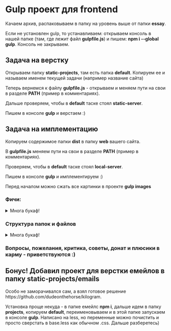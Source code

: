 <style>
*:focus { outline: none; }
</style>
<h1>Gulp проект для frontend</h1>
<p>Качаем архив, распаковываем в папку на уровень выше от папки <strong>essay</strong>.</p>
<p>Если не установлен gulp, то устанавливаем: открываем консоль в нашей папке (там, где лежит файл <strong>gulpfile.js</strong>) и пишем: <strong>npm i --global gulp</strong>. Консоль не закрываем.</p>
<h2>Задача на верстку</h2>
<p>Открываем папку <strong>static-projects</strong>, там есть папка <strong>default</strong>. Копируем ее и называем именем текущей задачи (например название сайта)</p>
<p>Теперь вернемся к файлу <strong>gulpfile.js</strong> - открываем и меняем пути на свои в разделе <strong>PATH</strong> (пример в комментариях).</p>
<p>Дальше проверяем, чтобы в <strong>default</strong> таске стоял <strong>static-server</strong>.</p>
<p>Пишем в консоле <strong>gulp</strong> и верстаем :)</p>
<h2>Задача на имплементацию</h2>
<p>Копируем содержимое папки <strong>dist</strong> в папку <strong>web</strong> вашего сайта.</p>
<p>В <strong>gulpfile.js</strong> меняем пути на свои в разделе <strong>PATH</strong> (пример в комментариях).</p>
<p>Проверяем, чтобы в <strong>default</strong> таске стоял <strong>local-server</strong>.</p>
<p>Пишем в консоле <strong>gulp</strong> и имплементируем :)</p>
<p>Перед началом можно сжать все картинки в проекте <strong>gulp images</strong></p>
<h3>Фичи:</h3>
<details>
<summary>Многа букаф!</summary>
<ol>
<li>В консоле после создания сервера можно увидеть 2 ссылки: Local и <strong>External</strong>. Используем вторую для теста на разных девайсах. При запуске локального сервера будет еще ссылка на тунель - можно показать например ПМ-у свою локальную работу.</li>
<li>При запуске идет задача <strong>stylefmt</strong>, которая форматирует все файлы <strong>.scss</strong> в стандартный вид (файл .stylelintrc).</li>
<li>При изменении файлов формата <strong>.php, .js, .tpl, .html</strong> автоматически происходит перезагрузка страницы.</li>
<li><strong>Js</strong> файлы конкатенировать не получается, из-за постоянных ошибок, связаных с подключением разных версий jquery в калькуляторе например или других скриптов в середине страницы от модулей и приходится их раскидывать или отключать по одному, так что есть возможность только сжать файлы. Для этого просто дописываем к текущему файлу расширение <strong>.source.js</strong> - это будет исходник в обычном виде, а рядом появится сжатый файл с первичным названием (чтобы не менять в шаблонах на .min.js)</li>
<li>Шрифты можно генерировать на сайте http://transfonter.org/ - файлы в папку <strong>fonts</strong>, а сгенерированный файл стилей поправить пути и скинуть в <strong>app/styles/partials/base/_fonts.scss</strong>. Примеры в default.</li>
<li>Теперь по стилям - файлы <strong>.css</strong> не берут никакого участия в действии! Так что называейте файлы только <strong>.scss</strong>. Проще всего это сделать обычным переименование. Причем после сохранения рядом автоматически сгенерируется минифицированный файл <strong>.css</strong> и <strong>.map</strong> в папке <strong>app/styles/sourcemaps</strong>.</li>
<li>Кроме того - при генерации <strong>.css</strong> файла добавляются префиксы, файлы кешируются (времени уходит намного меньше, чем при генерации всех <strong>.scss</strong>) и происходит <strong>injection</strong> стилей (на сайте они применяются сразу без перезагрузки страницы).</li>
<li>Если в стилях были грубые ошибки, то файл сгенерирован не будет - поглядывайте в консоль. Обычно там будет указан файл и место с ошибкой.</li>
<li>Подключен плагин <strong>animate.css</strong> - для нужного класса пишем <strong>@include bounce;</strong> и будет сгенерирована анимация с кейфреймами только для этого эффекта, ничего лишнего!</li>
<li>Подключена сетка <strong>Susy</strong>. Настройки в переменной <strong>$susy</strong> в <strong>app/styles/partials/vars/_vars.scss</strong>. Коротко - для враппера пишем <strong>@include container;</strong>, а для блоков количество колонок <strong>@include span(12);</strong>. В инете можно почитать подробней.</li>
<li>Дальше работа с сассом - миксины, переменные и тд, кто что хочет. Если не хочет - пишет простой цсс в файле .scss и не заморачивается :)</li>
<li>При добавлении картинок в папку <strong>app/images/sprites</strong> сгенерируется спрайт <strong>sprite.png</strong> в папке <strong>images</strong> и создастся файл <strong>_sprite.scss</strong> в папке с миксинами. Теперь можно в наших файлах инклудить спрайты через <strong>@include sprite($img_name)</strong>.</li>
<li>Т.к. таск с обработкой картинок самый затратный по времени, то он запускается отдельно или при билде. Можно запустить <strong>gulp images</strong> - сжатые файлы появятся в папке <strong>dist/images</strong>. Или же просто в конце работы запустить <strong>gulp build-dist</strong> - ваш готовый проект будет создан в папке <strong>dist</strong>.</li>
<li>Если что-то не меняется - попробуйте запустить <strong>gulp clear-cache</strong></li>
</ol>
</details>
<h3>Структура папок и файлов</h3>
<details>
<summary>Многа букаф!</summary>
<strong>.gitignore</strong> - игноры гита, <strong>.stylelintrc</strong> - правила для стилей (отступы, табы и тд, за основу взят stylelint-config-standard), <strong>gulpfile.js</strong> - таски галпа, где мы меняем только пути и сервер, <strong>package.json</strong> - нод пакеты, <strong>README.md</strong> - это описание;<br>
<strong>static-projects</strong> - папка с статическими проэктами на верстку;<br>
<strong>static-projects/default</strong> - шаблон для работы, копируем, переименовываем и работаем в ней, лишнее при желании удаляем или добавляем, что нужно;<br>
<strong>static-projects/default/app</strong> - папка с рабочей версией задачи;<br>
<strong>static-projects/default/dist</strong> - готовый проэкт;<br>
<strong>static-projects/default/app/fonts</strong> - сконверченные шрифты;<br>
<strong>static-projects/default/app/images</strong> - все фотки;<br>
<strong>static-projects/default/app/images/sprites</strong> - иконки и кнопки, которые можно заспрайтить, аккуратно с названиями, чтобы не создать конфликты с переменными, не начинать с цифры и без пробелом;<br>
<strong>static-projects/default/app/js</strong> - скрипты, сторонние библиотеки можно группировать по папкам, минификация будет работать и в подкаталогах;<br>
<strong>static-projects/default/app/styles</strong> - папка стилей;<br>
<strong>static-projects/default/app/styles/main.scss</strong> - основной файл для компиляции, в нем подключаем партиалы или удаляем при желании лишние (хотя ничего лишнего, кроме ресета не скомпилится с текущими настройками);<br>
<strong>static-projects/default/app/styles/main.css</strong> - скомпиленный файл стилей, минифицированный и готовый для подключения в html файл;<br>
<strong>static-projects/default/app/styles/sourcemaps</strong> - сорсы для дебагинга стилей, работает не точно из-за префиксов и из-за вложенностей, но показывает файл, где нужный нам код;<br>
<strong>static-projects/default/app/styles/partials</strong> - партиалы, файлы вида с _*.scss, которые не компилятся, а только инклудятся в main.scss;<br>
<strong>static-projects/default/app/styles/partials/base:</strong><br>
<strong>_fonts.scss</strong> - копируем содержимое сконверченного файлы и правим пути;<br>
<strong>_header.scss, _footer.scss, _sidebar.scss, _main.scss</strong> - основные блоки страниц, удобно переносить частями (футер+шапка, потом остальное);<br>
<strong>static-projects/default/app/styles/partials/media-queries</strong> - медиа запросы для адаптации;<br>
<strong>static-projects/default/app/styles/partials/mixins</strong> - _mixins.scss - ваши миксины, _sprite.scss - файл спрайтов (генерируется автоматически), scss.template.handlebars - настройки для шаблона спрайта (не удалять);<br>
<strong>static-projects/default/app/styles/partials/plugins</strong> - сторонние плагины, переименовываем .css на _*.scss и подключаем в main.scss, там же уже есть плагин для миксин animate.css, возможно список будет пополнятся полезными плагинами с их описанием;<br>
<strong>static-projects/default/app/styles/partials/reset</strong> - обнуление стилей;<br>
<strong>static-projects/default/app/styles/partials/vars</strong> - переменные, если нужны + Susy;</p>
</details>

<h3>Вопросы, пожелания, критика, советы, донат и плюсики в карму - приветствуются :)</h3>

<h2>Бонус! Добавил проект для верстки емейлов в папку <strong>static-projects/emails</strong></h2>
<p>Особо не заморачивался сам, а взял готовое решение https://github.com/dudeonthehorse/kilogram.</p>
<p>Установка проще некуда - в папке емейлс <strong>npm i</strong>, дальше идем в папку <strong>projects</strong>, копируем <strong>default</strong>, переименовываем и в этой папке запускаем в консоле <strong>gulp</strong>. Написано на less, но переменные можно почистить и просто сверстать в base.less как обычном .css. Дальше разберетесь)</p>
